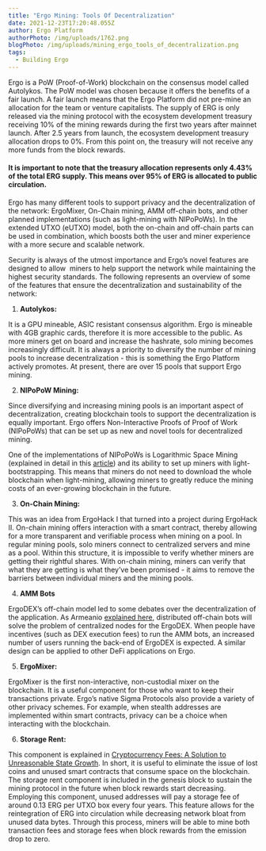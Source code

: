```yaml
---
title: "Ergo Mining: Tools Of Decentralization"
date: 2021-12-23T17:20:48.055Z
author: Ergo Platform
authorPhoto: /img/uploads/1762.png
blogPhoto: /img/uploads/mining_ergo_tools_of_decentralization.png
tags:
  - Building Ergo
---
```

<!--StartFragment-->

Ergo is a PoW (Proof-of-Work) blockchain on the consensus model called Autolykos. The PoW model was chosen because it offers the benefits of a fair launch. A fair launch means that the Ergo Platform did not pre-mine an allocation for the team or venture capitalists. The supply of ERG is only released via the mining protocol with the ecosystem development treasury receiving 10% of the mining rewards during the first two years after mainnet launch. After 2.5 years from launch, the ecosystem development treasury allocation drops to 0%. From this point on, the treasury will not receive any more funds from the block rewards.



#### It is important to note that the treasury allocation represents only 4.43% of the total ERG supply. This means over 95% of ERG is allocated to public circulation.



Ergo has many different tools to support privacy and the decentralization of the network: ErgoMixer, On-Chain mining, AMM off-chain bots, and other planned implementations (such as light-mining with NIPoPoWs). In the extended UTXO (eUTXO) model, both the on-chain and off-chain parts can be used in combination, which boosts both the user and miner experience with a more secure and scalable network.



Security is always of the utmost importance and Ergo’s novel features are designed to allow  miners to help support the network while maintaining the highest security standards. The following represents an overview of some of the features that ensure the decentralization and sustainability of the network:



1. **Autolykos:** 

It is a GPU mineable, ASIC resistant consensus algorithm. Ergo is mineable with 4GB graphic cards, therefore it is more accessible to the public. As more miners get on board and increase the hashrate, solo mining becomes increasingly difficult. It is always a priority to diversify the number of mining pools to increase decentralization - this is something the Ergo Platform actively promotes. At present, there are over 15 pools that support Ergo mining.



2. **NIPoPoW Mining:** 

Since diversifying and increasing mining pools is an important aspect of decentralization, creating blockchain tools to support the decentralization is equally important. Ergo offers Non-Interactive Proofs of Proof of Work (NIPoPoWs) that can be set up as new and novel tools for decentralized mining.   



One of the implementations of NIPoPoWs is Logarithmic Space Mining (explained in detail in this [article](https://ergoplatform.org/en/blog/2021-07-19-mining-in-logarithmic-space-nipopow-power-and-ergo/)) and its ability to set up miners with light-bootstrapping. This means that miners do not need to download the whole blockchain when light-mining, allowing miners to greatly reduce the mining costs of an ever-growing blockchain in the future.



3. **On-Chain Mining:**

This was an idea from ErgoHack I that turned into a project during ErgoHack II. On-chain mining offers interaction with a smart contract, thereby allowing for a more transparent and verifiable process when mining on a pool. In regular mining pools, solo miners connect to centralized servers and mine as a pool. Within this structure, it is impossible to verify whether miners are getting their rightful shares. With on-chain mining, miners can verify that what they are getting is what they’ve been promised - it aims to remove the barriers between individual miners and the mining pools.



4. **AMM Bots**

ErgoDEX’s off-chain model led to some debates over the decentralization of the application. As Armeanio [explained here](https://ergoplatform.org/en/blog/2021-10-04-off-chain-logic-and-eutxo/), distributed off-chain bots will solve the problem of centralized nodes for the ErgoDEX. When people have incentives (such as DEX execution fees) to run the AMM bots, an increased number of users running the back-end of ErgoDEX is expected. A similar design can be applied to other DeFi applications on Ergo. 



5. **ErgoMixer:**

ErgoMixer is the first non-interactive, non-custodial mixer on the blockchain. It is a useful component for those who want to keep their transactions private. Ergo’s native Sigma Protocols also provide a variety of other privacy schemes. For example, when stealth addresses are implemented within smart contracts, privacy can be a choice when interacting with the blockchain. 



6. **Storage Rent:**

This component is explained in [Cryptocurrency Fees: A Solution to Unreasonable State Growth](https://ergoplatform.org/en/blog/2021-07-09-cryptocurrency-fees-a-solution-to-unreasonable-state-growth/). In short, it is useful to eliminate the issue of lost coins and unused smart contracts that consume space on the blockchain. The storage rent component is included in the genesis block to sustain the mining protocol in the future when block rewards start decreasing. Employing this component, unused addresses will pay a storage fee of around 0.13 ERG per UTXO box every four years. This feature allows for the reintegration of ERG into circulation while decreasing network bloat from unused data bytes. Through this process, miners will be able to mine both transaction fees and storage fees when block rewards from the emission drop to zero.



<!--EndFragment-->
